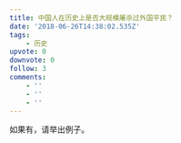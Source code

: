 ```yaml
---
title: 中国人在历史上是否大规模屠杀过外国平民？
date: '2018-06-26T14:38:02.535Z'
tags:
    - 历史
upvote: 0
downvote: 0
follow: 3
comments:
    - ''
    - ''
    - ''
---
```


如果有，请举出例子。
